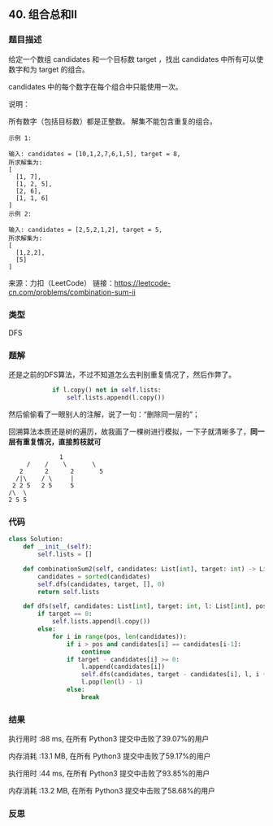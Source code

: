 ## 40. 组合总和II



### 题目描述

给定一个数组 candidates 和一个目标数 target ，找出 candidates 中所有可以使数字和为 target 的组合。

candidates 中的每个数字在每个组合中只能使用一次。

说明：

所有数字（包括目标数）都是正整数。
解集不能包含重复的组合。 

```
示例 1:

输入: candidates = [10,1,2,7,6,1,5], target = 8,
所求解集为:
[
  [1, 7],
  [1, 2, 5],
  [2, 6],
  [1, 1, 6]
]
示例 2:

输入: candidates = [2,5,2,1,2], target = 5,
所求解集为:
[
  [1,2,2],
  [5]
]
```

来源：力扣（LeetCode）
链接：https://leetcode-cn.com/problems/combination-sum-ii

### 类型

DFS

### 题解

还是之前的DFS算法，不过不知道怎么去判别重复情况了，然后作弊了。

```python
			if l.copy() not in self.lists:
				self.lists.append(l.copy())
```

然后偷偷看了一眼别人的注解，说了一句：“删除同一层的”；

回溯算法本质还是树的遍历，故我画了一棵树进行模拟，一下子就清晰多了，**同一层有重复情况，直接剪枝就可**

```
              1
     /    /    \       \
   2      2      2       5
  /|\    / \     |
 2 2 5   2 5     5
/\  \
2 5 5
```



### 代码

```python
class Solution:
	def __init__(self):
		self.lists = []

	def combinationSum2(self, candidates: List[int], target: int) -> List[List[int]]:
		candidates = sorted(candidates)
		self.dfs(candidates, target, [], 0)
		return self.lists

	def dfs(self, candidates: List[int], target: int, l: List[int], pos: int):
		if target == 0:
			self.lists.append(l.copy())
		else:
			for i in range(pos, len(candidates)):
				if i > pos and candidates[i] == candidates[i-1]:
					continue
				if target - candidates[i] >= 0:
					l.append(candidates[i])
					self.dfs(candidates, target - candidates[i], l, i + 1)
					l.pop(len(l) - 1)
				else:
					break
```



### 结果

执行用时 :88 ms, 在所有 Python3 提交中击败了39.07%的用户

内存消耗 :13.1 MB, 在所有 Python3 提交中击败了59.17%的用户



执行用时 :44 ms, 在所有 Python3 提交中击败了93.85%的用户

内存消耗 :13.2 MB, 在所有 Python3 提交中击败了58.68%的用户

### 反思

